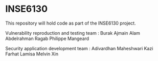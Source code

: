 # INSE6130
This repository will hold code as part of the INSE6130 project.

Vulnerability reproduction and testing team :
Burak 
Ajmain Alam 
Abdelrahman Ragab 
Philippe Mangeard 

Security application development team : 
Adivardhan Maheshwari 
Kazi Farhat Lamisa
Melvin
Xin 
